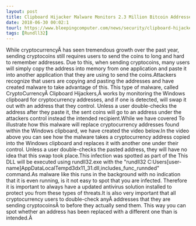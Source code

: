 ```yaml
---
layout: post
title: Clipboard Hijacker Malware Monitors 2.3 Million Bitcoin Addresses
date: 2018-06-30 00:02:1
tourl: https://www.bleepingcomputer.com/news/security/clipboard-hijacker-malware-monitors-23-million-bitcoin-addresses/
tags: [Rundll32]
---
```

While cryptocurrencyÂ has seen tremendous growth over the past year, sending cryptocoins still requires users to send the coins to long and hard to remember addresses. Due to this, when sending cryptocoins, many users will simply copy the address into memory from one application and paste it into another application that they are using to send the coins.Attackers recognize that users are copying and pasting the addresses and have created malware to take advantage of this. This type of malware, called CryptoCurrencyÂ Clipboard Hijackers,Â works by monitoring the Windows clipboard for cryptocurrency addresses, and if one is detected, will swap it out with an address that they control. Unless a user double-checks the address after they paste it, the sent coins will go to an address under the attackers control instead the intended recipient.While we have covered To illustrate how this malware will replace cryptocurrency addresses found within the Windows clipboard, we have created the video below.In the video above you can see how the malware takes a cryptocurrency address copied into the Windows clipboard and replaces it with another one under their control. Unless a user double-checks the pasted address, they will have no idea that this swap took place.This infection was spotted as part of the This DLL will be executed using rundll32.exe with the "rundll32 C:Users[user-name]AppDataLocalTempd3dx11_31.dll,includes_func_runnded" command.As malware like this runs in the background with no indication that it is even running, is it not easy to spot that you are infected. Therefore it is important to always have a updated antivirus solution installed to protect you from these types of threats.It is also very important that all cryptocurrency users to double-check anyÂ addresses that they are sending cryptocoinsÂ to before they actually send them. This way you can spot whether an address has been replaced with a different one than is intended.Â 